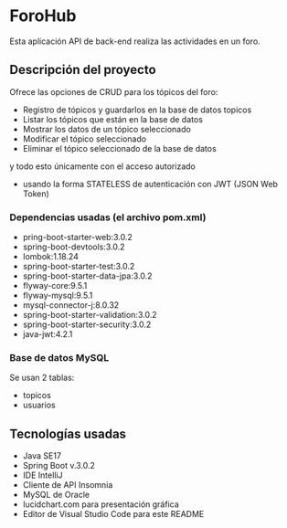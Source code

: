 # ForoHub
Esta aplicación API de back-end realiza las actividades en un foro. 

## Descripción del proyecto

Ofrece las opciones de CRUD para los tópicos del foro:

- Registro de tópicos y guardarlos en la base de datos topicos
- Listar los tópicos que están en la base de datos
- Mostrar los datos de un tópico seleccionado
- Modificar el tópico seleccionado
- Eliminar el tópico seleccionado de la base de datos

y todo esto únicamente con el acceso autorizado
- usando la forma STATELESS de autenticación con JWT (JSON Web Token)

### Dependencias usadas (el archivo pom.xml)
- pring-boot-starter-web:3.0.2
- spring-boot-devtools:3.0.2
- lombok:1.18.24
- spring-boot-starter-test:3.0.2
- spring-boot-starter-data-jpa:3.0.2
- flyway-core:9.5.1
- flyway-mysql:9.5.1
- mysql-connector-j:8.0.32
- spring-boot-starter-validation:3.0.2
- spring-boot-starter-security:3.0.2
- java-jwt:4.2.1

### Base de datos MySQL

Se usan 2 tablas:
- topicos
- usuarios

## Tecnologías usadas
- Java SE17
- Spring Boot v.3.0.2
- IDE IntelliJ
- Cliente de API Insomnia
- MySQL de Oracle
- lucidchart.com para presentación gráfica
- Editor de Visual Studio Code para este README
